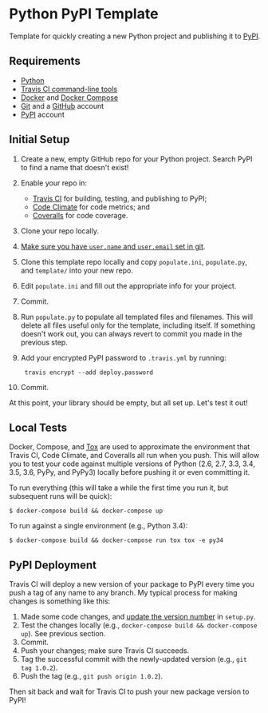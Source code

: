 # Python PyPI Template

Template for quickly creating a new Python project and publishing it to [PyPI](https://pypi.python.org/pypi).


## Requirements

- [Python](https://www.python.org/)
- [Travis CI command-line tools](https://rubygems.org/gems/travis)
- [Docker](https://www.docker.com/) and [Docker Compose](https://docs.docker.com/compose/)
- [Git](http://git-scm.com/) and a [GitHub](https://github.com/) account
- [PyPI](https://pypi.python.org/pypi) account


## Initial Setup

1. Create a new, empty GitHub repo for your Python project. Search PyPI to find a name that doesn't exist!
2. Enable your repo in:
    - [Travis CI](https://travis-ci.org) for building, testing, and publishing to PyPI;
    - [Code Climate](https://codeclimate.com) for code metrics; and
    - [Coveralls](https://coveralls.io) for code coverage.
3. Clone your repo locally.
4. [Make sure you have `user.name` and `user.email` set in git](https://help.github.com/articles/setting-your-username-in-git/).
5. Clone this template repo locally and copy `populate.ini`, `populate.py`, and `template/` into your new repo.
6. Edit `populate.ini` and fill out the appropriate info for your project.
7. Commit.
8. Run `populate.py` to populate all templated files and filenames. This will delete all files useful only for the template, including itself. If something doesn't work out, you can always revert to commit you made in the previous step.
9. Add your encrypted PyPI password to `.travis.yml` by running:

        travis encrypt --add deploy.password

10. Commit.

At this point, your library should be empty, but all set up. Let's test it out!


## Local Tests

Docker, Compose, and [Tox](https://tox.readthedocs.org/en/latest/) are used to approximate the environment that Travis CI, Code Climate, and Coveralls all run when you push. This will allow you to test your code against multiple versions of Python (2.6, 2.7, 3.3, 3.4, 3.5, 3.6, PyPy, and PyPy3) locally before pushing it or even committing it.

To run everything (this will take a while the first time you run it, but subsequent runs will be quick):

```
$ docker-compose build && docker-compose up
```

To run against a single environment (e.g., Python 3.4):

```
$ docker-compose build && docker-compose run tox tox -e py34
```


## PyPI Deployment

Travis CI will deploy a new version of your package to PyPI every time you push a tag of any name to any branch. My typical process for making changes is something like this:

1. Made some code changes, and [update the version number](http://semver.org/) in `setup.py`.
2. Test the changes locally (e.g., `docker-compose build && docker-compose up`). See previous section.
3. Commit.
4. Push your changes; make sure Travis CI succeeds.
5. Tag the successful commit with the newly-updated version (e.g., `git tag 1.0.2`).
6. Push the tag (e.g., `git push origin 1.0.2`).

Then sit back and wait for Travis CI to push your new package version to PyPI!
